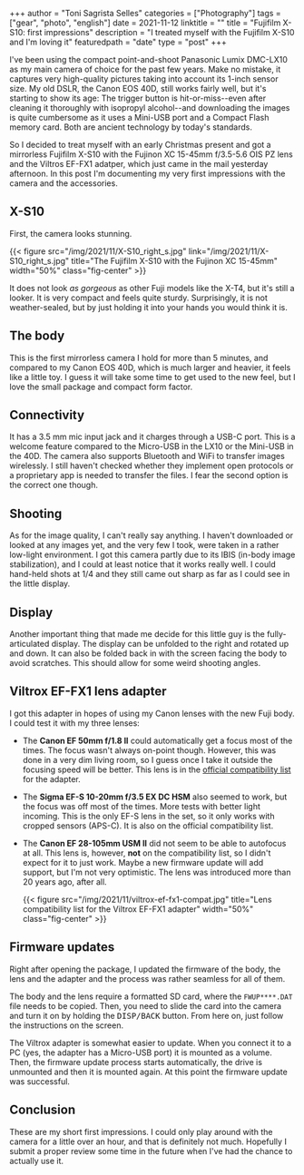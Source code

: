 +++
author = "Toni Sagrista Selles"
categories = ["Photography"]
tags = ["gear", "photo", "english"]
date = 2021-11-12
linktitle = ""
title = "Fujifilm X-S10: first impressions"
description = "I treated myself with the Fujifilm X-S10 and I'm loving it"
featuredpath = "date"
type = "post"
+++

I've been using the compact point-and-shoot Panasonic Lumix DMC-LX10 as my main camera of choice for the past few years. Make no mistake, it captures very high-quality pictures taking into account its 1-inch sensor size. My old DSLR, the Canon EOS 40D, still works fairly well, but it's starting to show its age: The trigger button is hit-or-miss--even after cleaning it thoroughly with isopropyl alcohol--and downloading the images is quite cumbersome as it uses a Mini-USB port and a Compact Flash memory card. Both are ancient technology by today's standards.

So I decided to treat myself with an early Christmas present and got a mirrorless Fujifilm X-S10 with the Fujinon XC 15-45mm f/3.5-5.6 OIS PZ lens and the Viltros EF-FX1 adatper, which just came in the mail yesterday afternoon. In this post I'm documenting my very first impressions with the camera and the accessories.

<!--more-->

## X-S10

First, the camera looks stunning. 

{{< figure src="/img/2021/11/X-S10_right_s.jpg" link="/img/2021/11/X-S10_right_s.jpg" title="The Fujifilm X-S10 with the Fujinon XC 15-45mm" width="50%" class="fig-center" >}}

It does not look *as gorgeous* as other Fuji models like the X-T4, but it's still a looker. It is very compact and feels quite sturdy. Surprisingly, it is not weather-sealed, but by just holding it into your hands you would think it is.

## The body

This is the first mirrorless camera I hold for more than 5 minutes, and compared to my Canon EOS 40D, which is much larger and heavier, it feels like a little toy. I guess it will take some time to get used to the new feel, but I love the small package and compact form factor.

## Connectivity

It has a 3.5 mm mic input jack and it charges through a USB-C port. This is a welcome feature compared to the Micro-USB in the LX10 or the Mini-USB in the 40D. The camera also supports Bluetooth and WiFi to transfer images wirelessly. I still haven't checked whether they implement open protocols or a proprietary app is needed to transfer the files. I fear the second option is the correct one though.

## Shooting

As for the image quality, I can't really say anything. I haven't downloaded or looked at any images yet, and the very few I took, were taken in a rather low-light environment. I got this camera partly due to its IBIS (in-body image stabilization), and I could at least notice that it works really well. I could hand-held shots at 1/4 and they still came out sharp as far as I could see in the little display.

## Display

Another important thing that made me decide for this little guy is the fully-articulated display. The display can be unfolded to the right and rotated up and down. It can also be folded back in with the screen facing the body to avoid scratches. This should allow for some weird shooting angles.

## Viltrox EF-FX1 lens adapter

I got this adapter in hopes of using my Canon lenses with the new Fuji body. I could test it with my three lenses: 
* The **Canon EF 50mm f/1.8 II** could automatically get a focus most of the times. The focus wasn't always on-point though. However, this was done in a very dim living room, so I guess once I take it outside the focusing speed will be better. This lens is in the [official compatibility list](/img/2021/11/viltrox-ef-fx1-compat.jpg) for the adapter.
* The **Sigma EF-S 10-20mm f/3.5 EX DC HSM** also seemed to work, but the focus was off most of the times. More tests with better light incoming. This is the only EF-S lens in the set, so it only works with cropped sensors (APS-C). It is also on the official compatibility list.
* The **Canon EF 28-105mm USM II** did not seem to be able to autofocus at all. This lens is, however, **not** on the compatibility list, so I didn't expect for it to just work. Maybe a new firmware update will add support, but I'm not very optimistic. The lens was introduced more than 20 years ago, after all.

    {{< figure src="/img/2021/11/viltrox-ef-fx1-compat.jpg" title="Lens compatibility list for the Viltrox EF-FX1 adapter" width="50%" class="fig-center" >}}

## Firmware updates

Right after opening the package, I updated the firmware of the body, the lens and the adapter and the process was rather seamless for all of them.

The body and the lens require a formatted SD card, where the `FWUP****.DAT` file needs to be copied. Then, you need to slide the card into the camera and turn it on by holding the <kbd>DISP/BACK</kbd> button. From here on, just follow the instructions on the screen.

The Viltrox adapter is somewhat easier to update. When you connect it to a PC (yes, the adapter has a Micro-USB port) it is mounted as a volume. Then, the firmware update process starts automatically, the drive is unmounted and then it is mounted again. At this point the firmware update was successful.

## Conclusion

These are my short first impressions. I could only play around with the camera for a little over an hour, and that is definitely not much. Hopefully I submit a proper review some time in the future when I've had the chance to actually use it.
